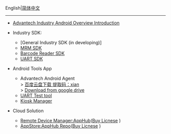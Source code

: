 English|[简体中文](https://github.com/AIM-Android/overview/blob/main/README_ZH.md)
____

*  [Advantech Industry Android Overview Introduction](https://github.com/AIM-Android/overview/wiki/Advantech-Industry-Android-Solution)

*  Industry SDK:
    -   [General Industry SDK (in developing)]
    -   [MRM SDK](https://github.com/AIM-Android/MrmSdk)
    -   [Barcode Reader SDK](https://github.com/AIM-Android/ScannerWedgeSample)
    -   [UART SDK](https://github.com/kongqw/AndroidSerialPort)
 
 * Android Tools App 
    -   Advantech Android Agent<br>
            >  [百度云盘下载 提取码：xian](https://pan.baidu.com/s/14powWT7NG_9yNEFLUC_3sQ) <br>
            >  [Download from google drive](https://drive.google.com/drive/folders/1Ei_-W58QXzfpjXIJkTXdkO_-QZ0WChKP?usp=sharing)<br>   
    -   [UART Test tool](https://github.com/AIM-Android/overview/wiki/Advantech-Industry-Android-Solution#36-serial-port-test-tools)
    -   [Kiosk Manager](https://github.com/AIM-Android/KioskManager)
  
  * Cloud Solution
    -   [Remote Device Manager:AppHub](https://github.com/AIM-Android/overview/wiki/Advantech-Industry-Android-Solution#41-android-remote-device-management-system-apphub)([Buy Licnese](https://wise-paas.advantech.com/en-us/marketplace/product/advantech.wise-paas-apphub) )
    -   [AppStore:AppHub Repo](https://github.com/AIM-Android/overview/wiki/Advantech-Industry-Android-Solution#42-private-app-storeapphub-repo)([Buy Licnese](https://wise-paas.advantech.com/en-us/marketplace/product/advantech.wise-paas-apphub) )
    
  


